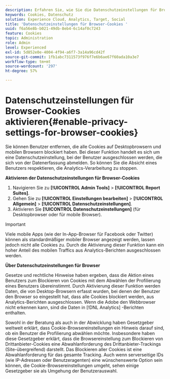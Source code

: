 ```yaml
---
description: Erfahren Sie, wie Sie die Datenschutzeinstellungen für Browser-Cookies aktivieren. Sie können Benutzer entfernen, die alle Cookies auf Desktopbrowsern und mobilen Browsern blockiert haben.
keywords: Cookies, Datenschutz
solution: Experience Cloud, Analytics, Target, Social
title: 'Datenschutzeinstellungen für Browser-Cookies '
uuid: f6a56e8b-b021-49db-8eb4-6c14af0c7243
feature: Cookies
topic: Administration
role: Admin
level: Experienced
exl-id: 5d852e0e-4004-4f94-a6f7-3a14a96cd42f
source-git-commit: 1fb1abc7311573f976f7e6b6ae67f60ada10a3e7
workflow-type: tm+mt
source-wordcount: '297'
ht-degree: 57%

---
```


# Datenschutzeinstellungen für Browser-Cookies aktivieren{#enable-privacy-settings-for-browser-cookies}

Sie können Benutzer entfernen, die alle Cookies auf Desktopbrowsern und mobilen Browsern blockiert haben. Bei dieser Funktion handelt es sich um eine Datenschutzeinstellung, bei der Benutzer ausgeschlossen werden, die sich von der Datenerfassung abmelden. So können Sie die Absicht eines Benutzers respektieren, die Analytics-Verarbeitung zu stoppen.

**Aktivieren der Datenschutzeinstellungen für Browser-Cookies**

1. Navigieren Sie zu **[!UICONTROL Admin Tools]** > **[!UICONTROL Report Suites]**.
1. Gehen Sie zu **[!UICONTROL Einstellungen bearbeiten]** > **[!UICONTROL Allgemein]** > **[!UICONTROL Datenschutzeinstellungen]**.
1. Aktivieren Sie **[!UICONTROL Datenschutzeinstellungen]** (für Desktopbrowser oder für mobile Browser).

>[!IMPORTANT]
>
>Viele mobile Apps (wie der In-App-Browser für Facebook oder Twitter) können als standardmäßiger mobiler Browser angezeigt werden, lassen jedoch nicht alle Cookies zu. Durch die Aktivierung dieser Funktion kann ein hoher Anteil des mobilen Traffics aus Analytics-Berichten ausgeschlossen werden.

**Über Datenschutzeinstellungen für Browser**

Gesetze und rechtliche Hinweise haben ergeben, dass die Aktion eines Benutzers zum Blockieren von Cookies mit dem Abwählen der Profilierung eines Benutzers übereinstimmt. Durch Aktivierung dieser Funktion werden Daten, die von Desktop-Browsern erfasst wurden, bei denen der Benutzer den Browser so eingestellt hat, dass alle Cookies blockiert werden, aus Analytics-Berichten ausgeschlossen. Wenn die Adobe den Webbrowser nicht erkennen kann, sind die Daten in [!DNL Analytics] -Berichten enthalten.

Sowohl in der Beratung als auch in der Abwicklung haben Gesetzgeber weltweit erklärt, dass Cookie-Browsereinstellungen ein Hinweis darauf sind, ob ein Benutzer die Profilierung abwählen möchte. Insbesondere haben diese Gesetzgeber erklärt, dass die Browsereinstellung zum Blockieren von Drittanbieter-Cookies eine Abwahlanforderung des Drittanbieter-Trackings (Site-übergreifend) darstellt. Das Blockieren aller Cookies ist eine Abwahlanforderung für das gesamte Tracking. Auch wenn serverseitige IDs (wie IP-Adressen oder Benutzeragenten) eine wünschenswerte Option sein können, die Cookie-Browsereinstellungen umgeht, sehen einige Gesetzgeber sie als Umgehung der Benutzerauswahl.
